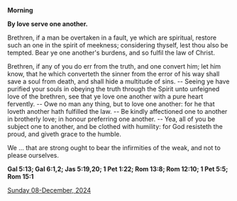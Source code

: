 **Morning**

**By love serve one another.**
 
Brethren, if a man be overtaken in a fault, ye which are spiritual, restore such an one in the spirit of meekness; considering thyself, lest thou also be tempted. Bear ye one another's burdens, and so fulfil the law of Christ.
 
Brethren, if any of you do err from the truth, and one convert him; let him know, that he which converteth the sinner from the error of his way shall save a soul from death, and shall hide a multitude of sins. -- Seeing ye have purified your souls in obeying the truth through the Spirit unto unfeigned love of the brethren, see that ye love one another with a pure heart fervently. -- Owe no man any thing, but to love one another: for he that loveth another hath fulfilled the law. -- Be kindly affectioned one to another in brotherly love; in honour preferring one another. -- Yea, all of you be subject one to another, and be clothed with humility: for God resisteth the proud, and giveth grace to the humble.
 
We ... that are strong ought to bear the infirmities of the weak, and not to please ourselves.  

**Gal 5:13; Gal 6:1,2; Jas 5:19,20; 1 Pet 1:22; Rom 13:8; Rom 12:10; 1 Pet 5:5; Rom 15:1**

[Sunday 08-December, 2024](https://t.me/daily_light)
